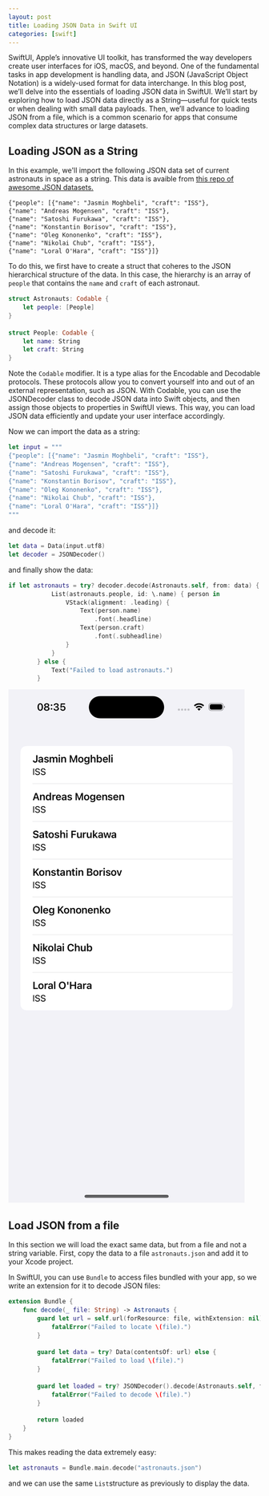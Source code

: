 ```yaml
---
layout: post
title: Loading JSON Data in Swift UI
categories: [swift]
---
```


SwiftUI, Apple’s innovative UI toolkit, has transformed the way developers create user interfaces for iOS, macOS, and beyond. 
One of the fundamental tasks in app development is handling data, and JSON (JavaScript Object Notation) is a widely-used format for data interchange. 
In this blog post, we’ll delve into the essentials of loading JSON data in SwiftUI.
We’ll start by exploring how to load JSON data directly as a String—useful for quick tests or when dealing with small data payloads. 
Then, we’ll advance to loading JSON from a file, which is a common scenario for apps that consume complex data structures or large datasets.

## Loading JSON as a String

In this example, we'll import the following JSON data set of current astronauts in space as a string.
This data is avaible from [this repo of awesome JSON datasets.](https://github.com/jdorfman/awesome-json-datasets)

```
{"people": [{"name": "Jasmin Moghbeli", "craft": "ISS"},
{"name": "Andreas Mogensen", "craft": "ISS"},
{"name": "Satoshi Furukawa", "craft": "ISS"},
{"name": "Konstantin Borisov", "craft": "ISS"},
{"name": "Oleg Kononenko", "craft": "ISS"},
{"name": "Nikolai Chub", "craft": "ISS"},
{"name": "Loral O'Hara", "craft": "ISS"}]}
```

To do this, we first have to create a struct that coheres to the JSON hierarchical structure of the data.
In this case, the hierarchy is an array of `people` that contains the `name` and `craft` of each astronaut.

```swift
struct Astronauts: Codable {
    let people: [People]
}

struct People: Codable {
    let name: String
    let craft: String
}
```

Note the `Codable` modifier. It is a type alias for the Encodable and Decodable protocols. These protocols allow you to convert yourself into and out of an external representation, such as JSON.
With Codable, you can use the JSONDecoder class to decode JSON data into Swift objects, and then assign those objects to properties in SwiftUI views. This way, you can load JSON data efficiently and update your user interface accordingly.

Now we can import the data as a string:
```swift
let input = """
{"people": [{"name": "Jasmin Moghbeli", "craft": "ISS"},
{"name": "Andreas Mogensen", "craft": "ISS"},
{"name": "Satoshi Furukawa", "craft": "ISS"},
{"name": "Konstantin Borisov", "craft": "ISS"},
{"name": "Oleg Kononenko", "craft": "ISS"},
{"name": "Nikolai Chub", "craft": "ISS"},
{"name": "Loral O'Hara", "craft": "ISS"}]}
"""
```

and decode it:
```swift
let data = Data(input.utf8)
let decoder = JSONDecoder()
```
and finally show the data:
```swift
if let astronauts = try? decoder.decode(Astronauts.self, from: data) {
            List(astronauts.people, id: \.name) { person in
                VStack(alignment: .leading) {
                    Text(person.name)
                        .font(.headline)
                    Text(person.craft)
                        .font(.subheadline)
                }
            }
        } else {
            Text("Failed to load astronauts.")
        }
```
![](/images/json1.png)

## Load JSON from a file

In this section we will load the exact same data, but from a file and not a string variable.
First, copy the data to a file `astronauts.json` and add it to your Xcode project.

In SwiftUI, you can use `Bundle` to access files bundled with your app, so we write an extension for it
to decode JSON files:

```swift
extension Bundle {
    func decode(_ file: String) -> Astronauts {
        guard let url = self.url(forResource: file, withExtension: nil) else {
            fatalError("Failed to locate \(file).")
        }
        
        guard let data = try? Data(contentsOf: url) else {
            fatalError("Failed to load \(file).")
        }
        
        guard let loaded = try? JSONDecoder().decode(Astronauts.self, from: data) else {
            fatalError("Failed to decode \(file).")
        }
        
        return loaded
    }
}
```

This makes reading the data extremely easy:
```swift
let astronauts = Bundle.main.decode("astronauts.json")
```
and we can use the same `List`structure as previously to display the data.






